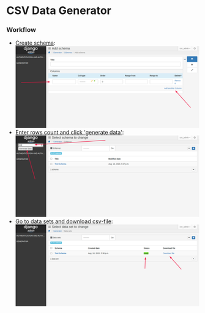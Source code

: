 # CSV Data Generator

### Workflow
- [Create schema](https://94.237.89.195/admin/generator/schema/):
![](web_app/media/docs/img_1.png)
- [Enter rows count and click 'generate data'](https://94.237.89.195/admin/generator/schema/):
![](web_app/media/docs/image_2.png)
- [Go to data sets and download csv-file](https://94.237.89.195/admin/generator/dataset/):
![](web_app/media/docs/image_3.png)
